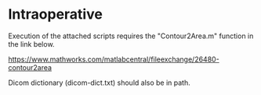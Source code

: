 # Intraoperative


Execution of the attached scripts requires the "Contour2Area.m" function in the link below.

https://www.mathworks.com/matlabcentral/fileexchange/26480-contour2area

Dicom dictionary (dicom-dict.txt) should also be in path.
